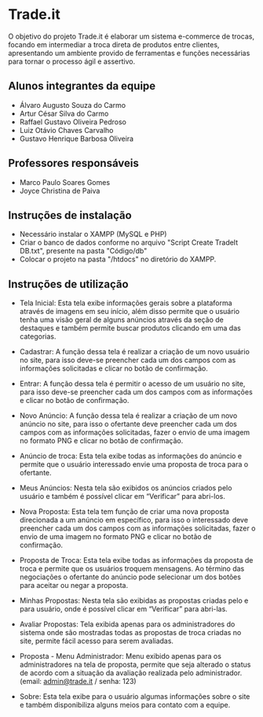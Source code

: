 # Trade.it

O objetivo do projeto Trade.it é elaborar um sistema e-commerce de trocas, focando em intermediar a troca direta de produtos entre clientes, apresentando um ambiente provido de ferramentas e funções necessárias para tornar o processo ágil e assertivo.  

## Alunos integrantes da equipe

* Álvaro Augusto Souza do Carmo
* Artur César Silva do Carmo
* Raffael Gustavo Oliveira Pedroso
* Luiz Otávio Chaves Carvalho
* Gustavo Henrique Barbosa Oliveira

## Professores responsáveis

* Marco Paulo Soares Gomes
* Joyce Christina de Paiva

## Instruções de instalação

* Necessário instalar o XAMPP (MySQL e PHP)
* Criar o banco de dados conforme no arquivo "Script Create TradeIt DB.txt", presente na pasta "Código/db"
* Colocar o projeto na pasta "/htdocs" no diretório do XAMPP.

## Instruções de utilização

* Tela Inicial: Esta tela exibe informações gerais sobre a plataforma através de imagens em seu início, além disso permite que o usuário tenha uma visão geral de alguns anúncios através da seção de destaques e também permite buscar produtos clicando em uma das categorias.

* Cadastrar: A função dessa tela é realizar a criação de um novo usuário no site, para isso deve-se preencher cada um dos campos com as informações solicitadas e clicar no botão de confirmação.

* Entrar: A função dessa tela é permitir o acesso de um usuário no site, para isso deve-se preencher cada um dos campos com as informações e clicar no botão de confirmação.

* Novo Anúncio: A função dessa tela é realizar a criação de um novo anúncio no site, para isso o ofertante deve preencher cada um dos campos com as informações solicitadas, fazer o envio de uma imagem no formato PNG e clicar no botão de confirmação.

* Anúncio de troca: Esta tela exibe todas as informações do anúncio e permite que o usuário interessado envie uma proposta de troca para o ofertante.

* Meus Anúncios: Nesta tela são exibidos os anúncios criados pelo usuário e também é possível clicar em “Verificar” para abri-los.

* Nova Proposta: Esta tela tem função de criar uma nova proposta direcionada a um anúncio em específico, para isso o interessado deve preencher cada um dos campos com as informações solicitadas, fazer o envio de uma imagem no formato PNG e clicar no botão de confirmação.

* Proposta de Troca: Esta tela exibe todas as informações da proposta de troca e permite que os usuários troquem mensagens. Ao término das negociações o ofertante do anúncio pode selecionar um dos botões para aceitar ou negar a proposta.

* Minhas Propostas: Nesta tela são exibidas as propostas criadas pelo e para usuário, onde é possível clicar em “Verificar” para abri-las.

* Avaliar Propostas: Tela exibida apenas para os administradores do sistema onde são mostradas todas as propostas de troca criadas no site, permite fácil acesso para serem avaliadas.

* Proposta - Menu Administrador: Menu exibido apenas para os administradores na tela de proposta, permite que seja alterado o status de acordo com a situação da avaliação realizada pelo administrador. (email: admin@trade.it / senha: 123)

* Sobre: Esta tela exibe para o usuário algumas informações sobre o site e também disponibiliza alguns meios para contato com a equipe.

